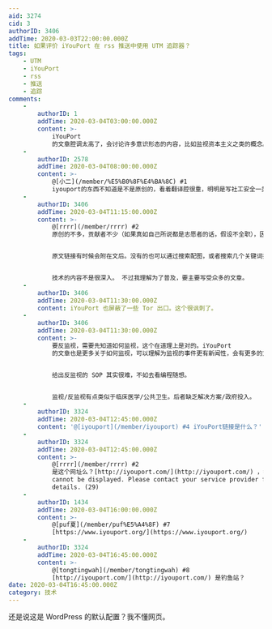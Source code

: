 ```yaml
---
aid: 3274
cid: 3
authorID: 3406
addTime: 2020-03-03T22:00:00.000Z
title: 如果评价 iYouPort 在 rss 推送中使用 UTM 追踪器？
tags:
    - UTM
    - iYouPort
    - rss
    - 推送
    - 追踪
comments:
    -
        authorID: 1
        addTime: 2020-03-04T03:00:00.000Z
        content: >-
            iYouPort
            的文章腔调太高了，会讨论许多意识形态的内容，比如监视资本主义之类的概念。普及反监视技术反而不是他们的重点，身体力行也不是他们的强项。
    -
        authorID: 2578
        addTime: 2020-03-04T08:00:00.000Z
        content: >-
            @[小二](/member/%E5%B0%8F%E4%BA%8C) #1
            iyouport的东西不知道是不是原创的，看着翻译腔很重，明明是写社工安全一类的话题，看着却一点不接地气，都是些纸上谈兵的东西。
    -
        authorID: 3406
        addTime: 2020-03-04T11:15:00.000Z
        content: >-
            @[rrrr](/member/rrrr) #2
            原创的不多，贡献者不少（如果真如自己所说都是志愿者的话，假设不全职），因为翻译的工作也很多。


            原文链接有时候会附在文后。没有的也可以通过搜索配图，或者搜索几个关键词找到（很多词的中 - 英翻译基本上是确定的）。


            技术的内容不是很深入。 不过我理解为了普及，要主要写受众多的文章。
    -
        authorID: 3406
        addTime: 2020-03-04T11:30:00.000Z
        content: iYouPort 也屏蔽了一些 Tor 出口。这个很讽刺了。
    -
        authorID: 3406
        addTime: 2020-03-04T11:30:00.000Z
        content: >-
            要反监视，需要先知道如何监视，这个在道理上是对的。iYouPort
            的文章也是更多关于如何监视，可以理解为监视的事件更有新闻性，会有更多的文章写，也会更多地被 iYouPort 翻译。


            给出反监视的 SOP 其实很难，不如去看编程随想。


            监视/反监视有点类似于临床医学/公共卫生。后者缺乏解决方案/政府投入。
    -
        authorID: 3324
        addTime: 2020-03-04T12:45:00.000Z
        content: '@[iyouport](/member/iyouport) #4 iYouPort链接是什么？'
    -
        authorID: 3324
        addTime: 2020-03-04T12:45:00.000Z
        content: >-
            @[rrrr](/member/rrrr) #2
            是这个网址么？[http://iyouport.com/](http://iyouport.com/) ，打不开 Error. Page
            cannot be displayed. Please contact your service provider for more
            details. (29)
    -
        authorID: 1434
        addTime: 2020-03-04T16:00:00.000Z
        content: >-
            @[puf夏](/member/puf%E5%A4%8F) #7
            [https://www.iyouport.org/](https://www.iyouport.org/)
    -
        authorID: 3324
        addTime: 2020-03-04T16:45:00.000Z
        content: >-
            @[tongtingwah](/member/tongtingwah) #8
            [http://iyouport.com/](http://iyouport.com/) 是钓鱼站？
date: 2020-03-04T16:45:00.000Z
category: 技术
---
```


还是说这是 WordPress 的默认配置？我不懂网页。

